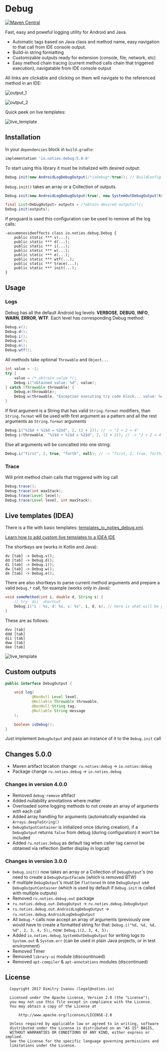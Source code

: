 # Debug

[![Maven Central](https://img.shields.io/maven-central/v/io.noties/debug.svg)](http://search.maven.org/#search|ga|1|g%3A%22io.noties%22%20AND%20a%3A%22debug%22)

Fast, easy and poweful logging utility for Android and Java.
* Automatic tags based on Java class and method name, easy navigation to that call from IDE console output.
* Build-in string formatting
* Customizable outputs ready for extension (console, file, network, etc)
* Easy method chain tracing (current method calls chain that triggered execution), navigatable from IDE console output


All links are clickable and clicking on them will navigate to the referenced method in an IDE:

![output_1](pics/debug_calls.png)


![output_2](pics/debug_exception_stack_trace.png)


Quick peek on live templates:

![live_template](pics/debug_live_template.gif)


## Installation
In your `dependencies` block in `build.gradle`:
```gradle
implementation 'io.noties:debug:5.0.0'
```


To start using this library it must be initialized with desired output:
```java
Debug.init(new AndroidLogDebugOutput(/*isDebug*/true)); // BuildConfig.DEBUG can be used
```
`Debug.init()` takes an array or a Collection of outputs.
```java
Debug.init(new AndroidLogDebugOutput(true), new SystemOutDebugOutput(true));

final List<DebugOutput> outputs = /*obtain desired outputs)*/;
Debug.init(outputs);
```

If proguard is used this configuration can be used to remove all the log calls:
```proguard
-assumenosideeffects class io.noties.debug.Debug {
    public static *** v(...);
    public static *** d(...);
    public static *** i(...);
    public static *** w(...);
    public static *** e(...);
    public static *** wtf(...);
    public static *** trace(...);
    public static *** init(...);
}
```


## Usage
### Logs
Debug has all the default Android log levels: **VERBOSE**, **DEBUG**, **INFO**, **WARN**, **ERROR**, **WTF**. Each level has corresponding Debug method:
```java
Debug.v();
Debug.d();
Debug.i();
Debug.w();
Debug.e();
Debug.wtf();
```

All methods take optional `Throwable` and `Object...`
```java
int value = -1;
try {
    value = /* obtrain value */;
    Debug.i("obtained value: %d", value);
} catch (Throwable throwable) {
    Debug.e(throwable);
    Debug.w(throwable, "Exception executing try code block... value: %d", value);
}
```

If first argument is a String that has valid `String.format` modifiers, than `String.format` will be used with first argument as a pattern and all the rest arguments as `String.format` arguments
```java
Debug.i("%1$d + %1$d = %2$d", 2, (2 + 2)); // -> "2 + 2 = 4"
Debug.i(throwable, "%1$d + %1$d = %2$d", 2, (2 + 2)); // -> "2 + 2 = 4" + throwable stacktrace
```

Else all arguments will be concatted into one string:
```java
Debug.i("first", 2, true, "forth", null); // -> "first, 2, true, forth, null"
```


### Trace
Will print method chain calls that triggered with log call
```java
Debug.trace();
Debug.trace(int maxStack);
Debug.trace(Level level);
Debug.trace(Level level, int maxStack);
```


## Live templates (IDEA)
There is a file with basic templates: [templates_io_noties_debug.xml](templates_io_noties_debug.xml).

[Learn how to add custom live templates to a IDEA IDE](https://www.jetbrains.com/help/idea/2016.3/live-templates.html)

The shortkeys are (works in Kotlin and Java):
```
dv [tab] -> Debug.v();
dd [tab] -> Debug.d();
di [tab] -> Debug.i();
dw [tab] -> Debug.w();
de [tab] -> Debug.e();
```

There are also shortkeys to parse current method arguments and prepare a valid `Debug.*` call, for example (works only in Java):
```java
void someMethod(int i, double d, String s) {
    // try `dii` shortcut
    Debug.i("i : %s, d: %s, s: %s", i, d, s); // here is what will be generated
}
```

These are as follows:
```
dvv [tab]
ddd [tab]
dii [tab]
dww [tab]
dee [tab]
```

![live_template](pics/debug_live_template.gif)

## Custom outputs
```java
public interface DebugOutput {

    void log(
            @NonNull Level level,
            @Nullable Throwable throwable,
            @NonNull String tag,
            @Nullable String message
    );

    boolean isDebug();
}
```
Just implement `DebugOutput` and pass an instance of it to the `Debug.init` call

## Changes 5.0.0
* Maven artifact location change: `ru.noties:debug` -&gt; `io.noties:debug`
* Package change `ru.noties.debug` -&gt; `io.noties.debug`

### Changes in version 4.0.0
* Removed `debug-remove` aftifact
* Added nullability annotations where matter
* Overloaded some logging methods to not create an array of arguments with each call
* Added array handling for arguments (automatically expanded via `Arrays.deepToString()`
* `DebugOutputContainer` is initialized once (during creation), if a `DebugOutput` returns `false` from debug (during configuration) it won't be included
* Added `ru.noties.Debug` as default tag when caller tag cannot be obtained via reflection (better display in logcat)

### Changes in version 3.0.0

* `Debug.init()` now takes an array or a Collection of `DebugOutput`'s (no need to create a `DebugOutputFacade` (which is removed BTW)
* If multiple `DebugOutput`'s must be `flattened` in one `DebugOutput` use `DebugOutputContainer` (which is used by default if `Debug.init` is called with multiple outputs)
* Removed `ru.noties.debug.out` package
* `ru.noties.debug.out.DebugOutput` -> `ru.noties.debug.DebugOutput`
* `ru.noties.debug.out.AndroidLogDebugOutput` -> `ru.noties.debug.AndroidLogDebugOutput`
* All `Debug.*` calls now accept an array of arguments (previously one would have to create a formatted string for that: `Debug.i("%d, %d, %d, %d", 2, 3, 4, 5);`, now: `Debug.i(2, 3, 4, 5);`
* Added `io.noties.debug.SystemOutDebugOutput` for writing logs to `System.out` & `System.err` (can be used in plain Java projects, or in test environment)
* Removed Timer
* Removed `library-ui` module (discountinued)
* Removed `apt-compiler` & `apt-annotations` modules (discontinued)

## License

```
  Copyright 2017 Dimitry Ivanov (legal@noties.io)

  Licensed under the Apache License, Version 2.0 (the "License");
  you may not use this file except in compliance with the License.
  You may obtain a copy of the License at

      http://www.apache.org/licenses/LICENSE-2.0

  Unless required by applicable law or agreed to in writing, software
  distributed under the License is distributed on an "AS IS" BASIS,
  WITHOUT WARRANTIES OR CONDITIONS OF ANY KIND, either express or implied.
  See the License for the specific language governing permissions and
  limitations under the License.
```